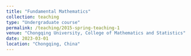 ```yaml
---
title: "Fundamental Mathematics"
collection: teaching
type: "Undergraduate course"
permalink: /teaching/2015-spring-teaching-1
venue: "Chongqing University, College of Mathematics and Statistics"
date: 2023-03-01
location: "Chongqing, China"
---
```


